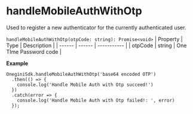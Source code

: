 
# handleMobileAuthWithOtp

Used to register a new authenticator for the currently authenticated user.

`handleMobileAuthWithOtp(otpCode: string): Promise<void>`
| Property | Type | Description |
| ------ | ------ | ----------- |
| otpCode   | string   | One TIme Password code |

**Example**
```
OneginiSdk.handleMobileAuthWithOtp('base64 encoded OTP')
  .then(() => {
    console.log('Handle Mobile Auth with Otp succeed!')
  })
  .catch(error => {
    console.log('Handle Mobile Auth with Otp failed!: ', error)
  });
```
